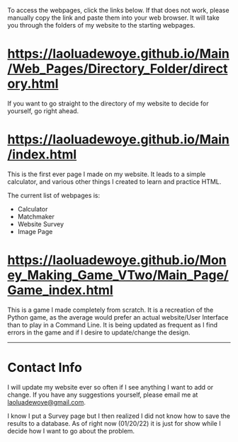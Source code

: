 To access the webpages, click the links below. 
If that does not work, please manually copy the link and paste them into your web browser. 
It will take you through the folders of my website to the starting webpages.

# https://laoluadewoye.github.io/Main/Web_Pages/Directory_Folder/directory.html
If you want to go straight to the directory of my website to decide for yourself, go right ahead.

# https://laoluadewoye.github.io/Main/index.html
This is the first ever page I made on my website. It leads to a simple calculator, and various other things I created to learn and practice HTML. 

The current list of webpages is:

* Calculator
* Matchmaker
* Website Survey
* Image Page



# https://laoluadewoye.github.io/Money_Making_Game_VTwo/Main_Page/Game_index.html
This is a game I made completely from scratch. 
It is a recreation of the Python game, as the average would prefer an actual website/User Interface than to play in a Command Line.
It is being updated as frequent as I find errors in the game and if I desire to update/change the design.

<hr>

# Contact Info
I will update my website ever so often if I see anything I want to add or change. If you have any suggestions yourself, please email me at laoluadewoye@gmail.com. 

I know I put a Survey page but I then realized I did not know how to save the results to a database. As of right now (01/20/22) it is just for show while I decide how I want to go about the problem. 
